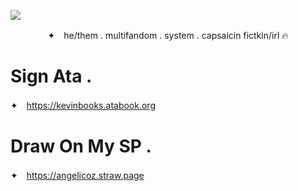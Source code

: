 ![](https://litter.catbox.moe/pkjvo7.png)
<p align="center"

✦　he/them . multifandom . system . capsaicin fictkin/irl 🔥

# Sign Ata .
✦　https://kevinbooks.atabook.org

# Draw On My SP .
✦　https://angelicoz.straw.page